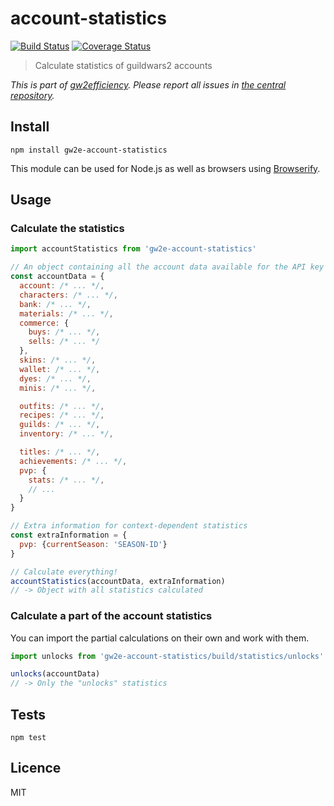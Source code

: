 # account-statistics

[![Build Status](https://img.shields.io/travis/gw2efficiency/account-statistics.svg?style=flat-square)](https://travis-ci.org/gw2efficiency/account-statistics)
[![Coverage Status](https://img.shields.io/codecov/c/github/gw2efficiency/account-statistics/master.svg?style=flat-square)](https://codecov.io/github/gw2efficiency/account-statistics)

> Calculate statistics of guildwars2 accounts

*This is part of [gw2efficiency](https://gw2efficiency.com). Please report all issues in [the central repository](https://github.com/gw2efficiency/issues/issues).*

## Install

```
npm install gw2e-account-statistics
```

This module can be used for Node.js as well as browsers using [Browserify](https://github.com/substack/browserify-handbook#how-node_modules-works).

## Usage

### Calculate the statistics

```js
import accountStatistics from 'gw2e-account-statistics'

// An object containing all the account data available for the API key
const accountData = {
  account: /* ... */,
  characters: /* ... */,
  bank: /* ... */,
  materials: /* ... */,
  commerce: {
    buys: /* ... */,
    sells: /* ... */
  },
  skins: /* ... */,
  wallet: /* ... */,
  dyes: /* ... */,
  minis: /* ... */,

  outfits: /* ... */,
  recipes: /* ... */,
  guilds: /* ... */,
  inventory: /* ... */,

  titles: /* ... */,
  achievements: /* ... */,
  pvp: {
    stats: /* ... */,
    // ...
  }
}

// Extra information for context-dependent statistics
const extraInformation = {
  pvp: {currentSeason: 'SEASON-ID'}
}

// Calculate everything!
accountStatistics(accountData, extraInformation)
// -> Object with all statistics calculated
```

### Calculate a part of the account statistics

You can import the partial calculations on their own and work with them.

```js
import unlocks from 'gw2e-account-statistics/build/statistics/unlocks'

unlocks(accountData)
// -> Only the "unlocks" statistics
```

## Tests

```
npm test
```

## Licence

MIT

